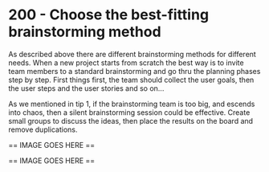 # 200 - Choose the best-fitting brainstorming method

As described above there are different brainstorming methods for different needs. When a new project starts from scratch the best way is to invite team members to a standard brainstorming and go thru the planning phases step by step. First things first, the team should collect the user goals, then the user steps and the user stories and so on...

As we mentioned in tip 1, if the brainstorming team is too big, and escends into chaos, then a silent brainstorming session could be effective. Create small groups to discuss the ideas, then place the results on the board and remove duplications.

== IMAGE GOES HERE ==

== IMAGE GOES HERE ==

